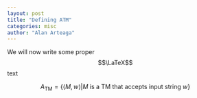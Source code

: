 ```yaml
---
layout: post
title: "Defining ATM"
categories: misc
author: "Alan Arteaga"
---
```


We will now write some proper $$\LaTeX$$ text

$$A_{\textsf{TM}} = \{ \langle M,w \rangle | M \text{ is a TM that accepts input string } w \}
$$